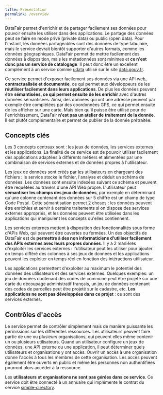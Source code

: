 ```yaml
---
title: Présentation
permalink: /overview
---
```


DataFair permet d'enrichir et de partager facilement ses données pour pouvoir ensuite les utiliser dans des applications. Le partage des données peut se faire en mode privé (private data) ou public (open data). Pour l'instant, les données partageables sont des données de type tabulaire, mais le service devrait bientôt supporter d'autres formats, comme les données géographiques. DataFair permet de mettre facilement des données à disposition, mais les métadonnées sont minimes et **ce n'est donc pas un service de catalogage**. Il peut donc être un excellent complément à un service comme [udata](https://github.com/opendatateam/udata) utilisé sur le site [data.gouv.fr](http://data.gouv.fr).

Ce service permet d'exposer facilement ses données via une API web, **contractualisée et documentée**, ce qui permet aux développeurs de les **réutiliser facilement dans leurs applications**. De plus les données peuvent être **sémantisées, ce qui permet ensuite de les enrichir** avec d'autres données sémantisées. Ainsi, des données qui ont une adresse peuvent par exemple être complétées par des coordonnées GPS, ce qui permet ensuite de les afficher sur une carte. Mais bien qu'il puisse être utilisé pour de l'enrichissement, DataFair **n'est pas un atelier de traitement de la donnée**. Il est plutôt complémentaire et permet de publier de la donnée prétraitée.

## Concepts clés

Les 3 concepts centraux sont : les jeux de données, les services externes et les applications. La finalité de ce service est de pouvoir utiliser facilement des applications adaptées à différents métiers et alimentées par une combinaison de services externes et de données propres à l'utilisateur.
<!-- Ces applications ont besoin de carburant pour pouvoir fonctionner correctement. Le carburant est les différentes données provenant des jeux de données et des APIs externes. On parle des données comme l'or noir du 21e siècle : ce service permet de raffiner ces données pour en faire le meilleur carburant possible. -->

Les jeux de données sont créés par les utilisateurs en chargeant des fichiers : le service stocke le fichier, l'analyse et déduit un schéma de données. Les données sont ensuite indexées suivant ce schéma et peuvent être requêtées au travers d'une API Web propre. L'utilisateur peut **sémantiser les champs des jeux de données**, par exemple en déterminant qu'une colonne contenant des données sur 5 chiffre est un champ de type Code Postal. Cette sémantisation permet 2 choses : les données peuvent être enrichies et servir à certains traitements si on dispose des services externes appropriés, et les données peuvent être utilisées dans les applications qui manipulent les concepts qu'elles contiennent.

Les services externes mettent à disposition des fonctionnalités sous forme d'APIs Web, qui peuvent être ouvertes ou fermées. Un des objectifs de DataFair est de **permettre à des non informaticiens d'utiliser facilement des APIs externes avec leurs propres données**. Il y a 2 manières d'exploiter les services externes : l'utilisateur peut les utiliser pour ajouter en temps différé des colonnes à ses jeux de données et les applications peuvent les exploiter en temps réel en fonction des intéractions utilisateur.

Les applications permettent d'exploiter au maximum le potentiel des données des utilisateurs et des services externes. Quelques exemples: un jeu de données contenant des codes de commune peut être projeté sur une carte du découpage administratif français, un jeu de données contenant des codes de parcelles peut être projeté sur le cadastre, etc. **Les applications ne sont pas développées dans ce projet** : ce sont des services externes.

## Contrôles d'accès

Le service permet de contrôler simplement mais de manière puissante les permissions sur les différentes ressources. Les utilisateurs peuvent faire partie de une ou plusieurs organisations, qui peuvent elles même contenir un ou plusieurs utilisateurs. Quand un utilisateur configure un jeux de données, une API externe ou une application, il peut déterminer quels utilisateurs et organisations y ont accès. Ouvrir un accès à une organisation donne l'accès à tous les membres de cette organisation. Les accès peuvent également être ouverts en public et même les personnes non authentifiées pourront alors accéder à la ressource.

Les **utilisateurs et organisations ne sont pas gérées dans ce service**. Ce service doit être connecté à un annuaire qui implémente le contrat du service [simple-directory](https://github.com/koumoul-dev/simple-directory).
